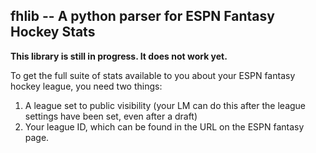 fhlib -- A python parser for ESPN Fantasy Hockey Stats
------------------------------------------------------

**This library is still in progress. It does not work yet.**

To get the full suite of stats available to you about your ESPN fantasy
hockey league, you need two things:

1) A league set to public visibility (your LM can do this after the league settings have been set, even after a draft)  
2) Your league ID, which can be found in the URL on the ESPN fantasy page.
